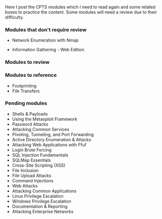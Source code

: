 Here I post the CPTS modules which I need to read again and some related boxes to practice the content. Some modules will need a review due to their difficulty.

### Modules that don't require review

* Network Enumeration with Nmap
- Information Gathering - Web Edition

### Modules to review




### Modules to reference

- Footprinting
- File Transfers

### Pending modules

- Shells & Payloads
- Using the Metasploit Framework
- Password Attacks
- Attacking Common Services
- Pivoting, Tunneling, and Port Forwarding
- Active Directory Enumeration & Attacks
- Attacking Web Applications with Ffuf
- Login Brute Forcing
- SQL Injection Fundamentals
- SQLMap Essentials
- Cross-Site Scripting (XSS)
- File Inclusion
- File Upload Attacks
- Command Injections
- Web Attacks
- Attacking Common Applications
- Linux Privilege Escalation
- Windows Privilege Escalation
- Documentation & Reporting
- Attacking Enterprise Networks